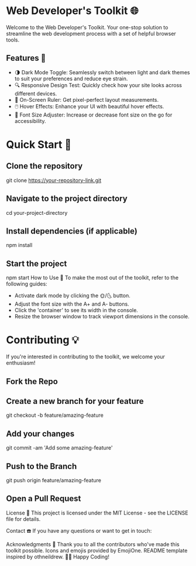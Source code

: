 # Web Developer's Toolkit 🌐

Welcome to the Web Developer's Toolkit. Your one-stop solution to streamline the web development process with a set of helpful browser tools.

## Features 🚀

- 🌗 Dark Mode Toggle: Seamlessly switch between light and dark themes to suit your preferences and reduce eye strain.
- 🔍 Responsive Design Test: Quickly check how your site looks across different devices.
- 📐 On-Screen Ruler: Get pixel-perfect layout measurements.
- 🖱️ Hover Effects: Enhance your UI with beautiful hover effects.
- 📏 Font Size Adjuster: Increase or decrease font size on the go for accessibility.

# Quick Start 🏁

## Clone the repository
git clone https://your-repository-link.git

## Navigate to the project directory
cd your-project-directory

## Install dependencies (if applicable)
npm install

## Start the project
npm start
How to Use 📘
To make the most out of the toolkit, refer to the following guides:

- Activate dark mode by clicking the 🌞/🌜 button.
- Adjust the font size with the A+ and A- buttons.
- Click the 'container' to see its width in the console.
- Resize the browser window to track viewport dimensions in the console.

# Contributing 💡
If you're interested in contributing to the toolkit, we welcome your enthusiasm!

## Fork the Repo
## Create a new branch for your feature
git checkout -b feature/amazing-feature

## Add your changes
git commit -am 'Add some amazing-feature'

## Push to the Branch
git push origin feature/amazing-feature

## Open a Pull Request
License 📝
This project is licensed under the MIT License - see the LICENSE file for details.

Contact ☎️
If you have any questions or want to get in touch:

Acknowledgments 🎉
Thank you to all the contributors who've made this toolkit possible.
Icons and emojis provided by EmojiOne.
README template inspired by othneildrew.
👨‍💻 Happy Coding!